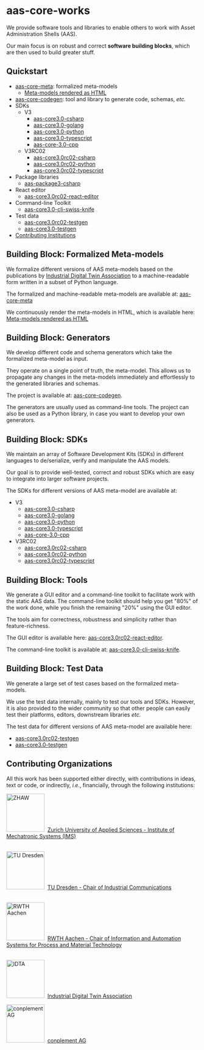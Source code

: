 # aas-core-works

We provide software tools and libraries to enable others to work with Asset Administration Shells (AAS).

Our main focus is on robust and correct **software building blocks**, which are then used to build greater stuff.

## Quickstart

* [aas-core-meta]: formalized meta-models
  * [Meta-models rendered as HTML] 
* [aas-core-codegen]: tool and library to generate code, schemas, *etc.*
* SDKs
  * V3
    * [aas-core3.0-csharp]
    * [aas-core3.0-golang]
    * [aas-core3.0-python]
    * [aas-core3.0-typescript]
    * [aas-core-3.0-cpp]
  * V3RC02
    * [aas-core3.0rc02-csharp]
    * [aas-core3.0rc02-python]
    * [aas-core3.0rc02-typescript]
* Package libraries
  * [aas-package3-csharp]
* React editor
  * [aas-core3.0rc02-react-editor]
* Command-line Toolkit
  * [aas-core3.0-cli-swiss-knife]
* Test data
  * [aas-core3.0rc02-testgen]
  * [aas-core3.0-testgen]
* [Contributing Institutions](#contributing-institutions)

[aas-core-meta]: https://github.com/aas-core-works/aas-core-meta
[Meta-models rendered as HTML]: https://aas-core-works.github.io/aas-core-meta/
[aas-core-codegen]: https://github.com/aas-core-works/aas-core-codegen

[aas-core3.0rc02-csharp]: https://github.com/aas-core-works/aas-core3.0rc02-csharp
[aas-core3.0rc02-python]: https://github.com/aas-core-works/aas-core3.0rc02-python
[aas-core3.0rc02-typescript]: https://github.com/aas-core-works/aas-core3.0rc02-typescript

[aas-core3.0-csharp]: https://github.com/aas-core-works/aas-core3.0-csharp
[aas-core3.0-golang]: https://github.com/aas-core-works/aas-core3.0-golang
[aas-core3.0-python]: https://github.com/aas-core-works/aas-core3.0-python
[aas-core3.0-typescript]: https://github.com/aas-core-works/aas-core3.0-typescript
[aas-core-3.0-cpp]: https://github.com/aas-core-works/aas-core3.0-cpp

[aas-package3-csharp]: https://github.com/aas-core-works/aas-package3-csharp

[aas-core3.0rc02-react-editor]: https://github.com/aas-core-works/aas-core3.0rc02-react-editor

[aas-core3.0-cli-swiss-knife]: https://github.com/aas-core-works/aas-core3.0-cli-swiss-knife

[aas-core3.0rc02-testgen]: https://github.com/aas-core-works/aas-core3.0rc02-testgen
[aas-core3.0-testgen]: https://github.com/aas-core-works/aas-core3.0-testgen

## Building Block: Formalized Meta-models

We formalize different versions of AAS meta-models based on the publications by [Industrial Digital Twin Association] to a machine-readable form written in a subset of Python language.

[Industrial Digital Twin Association]: https://industrialdigitaltwin.org/

The formalized and machine-readable meta-models are available at: [aas-core-meta]

We continuously render the meta-models in HTML, which is available here: [Meta-models rendered as HTML] 

## Building Block: Generators

We develop different code and schema generators which take the formalized meta-model as input.

They operate on a single point of truth, the meta-model. 
This allows us to propagate any changes in the meta-models immediately and effortlessly to the generated libraries and schemas.

The project is available at: [aas-core-codegen].

The generators are usually used as command-line tools.
The project can also be used as a Python library, in case you want to develop your own generators.

## Building Block: SDKs

We maintain an array of Software Development Kits (SDKs) in different languages to de/serialize, verify and manipulate the AAS models.

Our goal is to provide well-tested, correct and robust SDKs which are easy to integrate into larger software projects.

The SDKs for different versions of AAS meta-model are available at:

* V3
  * [aas-core3.0-csharp]
  * [aas-core3.0-golang]
  * [aas-core3.0-python]
  * [aas-core3.0-typescript]
  * [aas-core-3.0-cpp]
* V3RC02
  * [aas-core3.0rc02-csharp]
  * [aas-core3.0rc02-python]
  * [aas-core3.0rc02-typescript]

## Building Block: Tools

We generate a GUI editor and a command-line toolkit to facilitate work with the static AAS data.
The command-line toolkit should help you get "80%" of the work done, while you finish the remaining "20%" using the GUI editor.

The tools aim for correctness, robustness and simplicity rather than feature-richness.

The GUI editor is available here: [aas-core3.0rc02-react-editor].

The command-line toolkit is available at: [aas-core3.0-cli-swiss-knife].

## Building Block: Test Data

We generate a large set of test cases based on the formalized meta-models.

We use the test data internally, mainly to test our tools and SDKs.
However, it is also provided to the wider community so that other people can easily test their platforms, editors, downstream libraries *etc.*

The test data for different versions of AAS meta-model are available here:

* [aas-core3.0rc02-testgen]
* [aas-core3.0-testgen]

## Contributing Organizations

All this work has been supported either directly, with contributions in ideas, text or code, or indirectly, *i.e.*, financially, through the following institutions:

[<img alt="ZHAW" src="https://github.com/aas-core-works/.github/assets/5072771/76d675a5-c6a7-43e7-b6ed-ca304238498d" width=100 />](https://www.zhaw.ch/en/engineering/institutes-centres/ims/)&nbsp;
[Zurich University of Applied Sciences - Institute of Mechatronic Systems (IMS)](https://www.zhaw.ch/en/engineering/institutes-centres/ims/)<br/><br/>

[<img alt="TU Dresden" src="https://github.com/aas-core-works/.github/assets/5072771/e2cfbb3f-581c-4b98-a0ea-81c617811c67" width=100 />](https://tu-dresden.de/ing/informatik/ai/professur-fuer-prozesskommunikation/)&nbsp;
[TU Dresden - Chair of Industrial Communications](https://tu-dresden.de/ing/informatik/ai/professur-fuer-prozesskommunikation/)<br/><br/>

[<img alt="RWTH Aachen" src="https://github.com/aas-core-works/.github/assets/5072771/4148dc68-f0c7-4df2-b495-e0bae0833ad1" width=100 />](https://www.iat.rwth-aachen.de/cms/~eety/iat/?lidx=1)&nbsp;
[RWTH Aachen - Chair of Information and Automation Systems for Process and Material Technology](https://www.iat.rwth-aachen.de/cms/~eety/iat/?lidx=1)<br/><br/>

[<img alt="IDTA" src="https://github.com/aas-core-works/.github/assets/5072771/bce7288d-3bac-40cc-aa05-c6136666fc3b" width=100/>](https://industrialdigitaltwin.org/)&nbsp;
[Industrial Digital Twin Association](https://industrialdigitaltwin.org/)

[<img alt="conplement AG" src="[https://github.com/aas-core-works/.github/assets/5072771/b1dab2b1-c96a-42ff-94e4-b0cb669001fd](https://github.com/aas-core-works/.github/assets/5072771/276bfe63-3597-4d3f-914b-24d9f58dae9f)" width=100/>](https://www.conplement.de/twinsphere)&nbsp;
[conplement AG](https://www.conplement.de/twinsphere)
